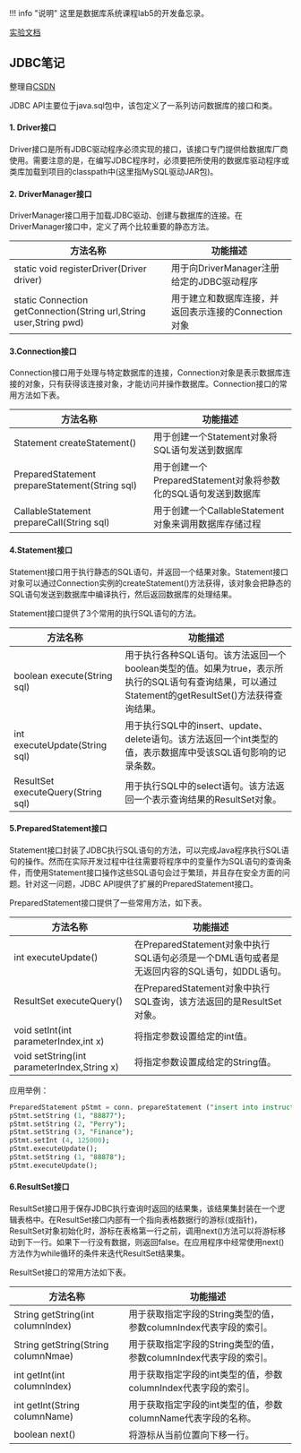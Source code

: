 !!! info "说明"
    这里是数据库系统课程lab5的开发备忘录。

[实验文档](https://www.yuque.com/yingchengjun/ozqlqv/gnwbgi9my2ci7has?singleDoc)

## JDBC笔记

整理自[CSDN](https://blog.csdn.net/fhuqw/article/details/120095166)

JDBC API主要位于java.sql包中，该包定义了一系列访问数据库的接口和类。

#### 1. Driver接口

Driver接口是所有JDBC驱动程序必须实现的接口，该接口专门提供给数据库厂商使用。需要注意的是，在编写JDBC程序时，必须要把所使用的数据库驱动程序或类库加载到项目的classpath中(这里指MySQL驱动JAR包)。

#### 2. DriverManager接口

DriverManager接口用于加载JDBC驱动、创建与数据库的连接。在DriverManager接口中，定义了两个比较重要的静态方法。

| 方法名称                                                     | 功能描述                                             |
| ------------------------------------------------------------ | ---------------------------------------------------- |
| static void registerDriver(Driver driver)                    | 用于向DriverManager注册给定的JDBC驱动程序            |
| static Connection getConnection(String url,String user,String pwd) | 用于建立和数据库连接，并返回表示连接的Connection对象 |

#### 3.Connection接口

Connection接口用于处理与特定数据库的连接，Connection对象是表示数据库连接的对象，只有获得该连接对象，才能访问并操作数据库。Connection接口的常用方法如下表。

| 方法名称                                       | 功能描述                                                     |
| ---------------------------------------------- | ------------------------------------------------------------ |
| Statement createStatement()                    | 用于创建一个Statement对象将SQL语句发送到数据库               |
| PreparedStatement prepareStatement(String sql) | 用于创建一个PreparedStatement对象将参数化的SQL语句发送到数据库 |
| CallableStatement prepareCall(String sql)      | 用于创建一个CallableStatement对象来调用数据库存储过程        |

#### 4.Statement接口

Statement接口用于执行静态的SQL语句，并返回一个结果对象。Statement接口对象可以通过Connection实例的createStatement()方法获得，该对象会把静态的SQL语句发送到数据库中编译执行，然后返回数据库的处理结果。

Statement接口提供了3个常用的执行SQL语句的方法。

| 方法名称                           | 功能描述                                                     |
| ---------------------------------- | ------------------------------------------------------------ |
| boolean execute(String sql)        | 用于执行各种SQL语句。该方法返回一个boolean类型的值。如果为true，表示所执行的SQL语句有查询结果，可以通过Statement的getResultSet()方法获得查询结果。 |
| int executeUpdate(String sql)      | 用于执行SQL中的insert、update、delete语句。该方法返回一个int类型的值，表示数据库中受该SQL语句影响的记录条数。 |
| ResultSet executeQuery(String sql) | 用于执行SQL中的select语句。该方法返回一个表示查询结果的ResultSet对象。 |

#### 5.PreparedStatement接口

Statement接口封装了JDBC执行SQL语句的方法，可以完成Java程序执行SQL语句的操作。然而在实际开发过程中往往需要将程序中的变量作为SQL语句的查询条件，而使用Statement接口操作这些SQL语句会过于繁琐，并且存在安全方面的问题。针对这一问题，JDBC API提供了扩展的PreparedStatement接口。

PreparedStatement接口提供了一些常用方法，如下表。

| 方法名称                                    | 功能描述                                                     |
| ------------------------------------------- | ------------------------------------------------------------ |
| int executeUpdate()                         | 在PreparedStatement对象中执行SQL语句必须是一个DML语句或者是无返回内容的SQL语句，如DDL语句。 |
| ResultSet executeQuery()                    | 在PreparedStatement对象中执行SQL查询，该方法返回的是ResultSet对象。 |
| void setInt(int parameterIndex,int x)       | 将指定参数设置给定的int值。                                  |
| void setString(int parameterIndex,String x) | 将指定参数设置成给定的String值。                             |

应用举例：

```sql
PreparedStatement pStmt = conn. prepareStatement ("insert into instructor values(?,?,?,?)");
pStmt.setString (1, "88877");
pStmt.setString (2, "Perry");
pStmt.setString (3, "Finance");
pStmt.setInt (4, 125000);
pStmt.executeUpdate();
pStmt.setString (1, "88878");
pStmt.executeUpdate();
```

#### 6.ResultSet接口

ResultSet接口用于保存JDBC执行查询时返回的结果集，该结果集封装在一个逻辑表格中。在ResultSet接口内部有一个指向表格数据行的游标(或指针)，ResultSet对象初始化时，游标在表格第一行之前，调用next()方法可以将游标移动到下一行。如果下一行没有数据，则返回false。在应用程序中经常使用next()方法作为while循环的条件来迭代ResultSet结果集。

ResultSet接口的常用方法如下表。

| 方法名称                            | 功能描述                                                     |
| ----------------------------------- | ------------------------------------------------------------ |
| String getString(int columnIndex)   | 用于获取指定字段的String类型的值，参数columnIndex代表字段的索引。 |
| String getString(String columnNmae) | 用于获取指定字段的String类型的值，参数columnIndex代表字段的索引。 |
| int getInt(int columnIndex)         | 用于获取指定字段的int类型的值，参数columnIndex代表字段的索引。 |
| int getInt(String columnName)       | 用于获取指定字段的int类型的值，参数columnName代表字段的名称。 |
| boolean next()                      | 将游标从当前位置向下移一行。                                 |


